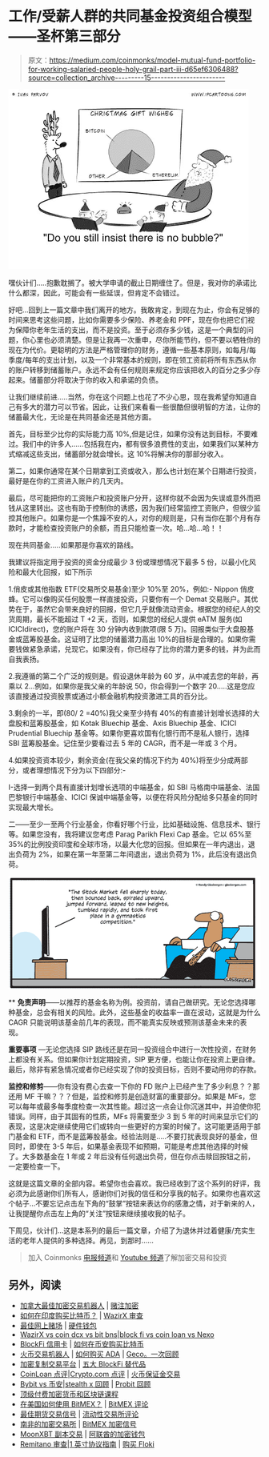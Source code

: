 # 工作/受薪人群的共同基金投资组合模型——圣杯第三部分

> 原文：<https://medium.com/coinmonks/model-mutual-fund-portfolio-for-working-salaried-people-holy-grail-part-iii-d65ef6306488?source=collection_archive---------15----------------------->

![](img/cde7a8a2506a3224c735d71353013209.png)

嘿伙计们…..抱歉耽搁了。被大学申请的截止日期缠住了。但是，我对你的承诺比什么都深，因此，可能会有一些延误，但肯定不会错过。

好吧…回到上一篇文章中我们离开的地方。我敢肯定，到现在为止，你会有足够的时间来思考这些问题，比如你需要多少保险、养老金和 PPF，现在你也把它们视为保障你老年生活的支出，而不是投资。至于必须存多少钱，这是一个典型的问题，你心里也必须清楚。但是让我再一次重申，尽你所能节约，但不要以牺牲你的现在为代价。更聪明的方法是严格管理你的财务，遵循一些基本原则，如每月/每季度/每年的支出计划，以及一个非常基本的规则，即在领工资前将所有东西从你的账户转移到储蓄账户。永远不会有任何规则来规定你应该把收入的百分之多少存起来。储蓄部分将取决于你的收入和承诺的负债。

让我们继续前进…..当然，你在这个问题上也花了不少心思，现在我希望你知道自己有多大的潜力可以节省。因此，让我们来看看一些很酷但很明智的方法，让你的储蓄最大化，无论是在共同基金还是其他方面。

首先，目标至少比你的实际能力高 10%,但是记住，如果你没有达到目标，不要难过。我们中的许多人……包括我在内，都有很多浪费性的支出，如果我们以某种方式缩减这些支出，储蓄部分就会增长。这 10%将解决你的那部分收入。

第二，如果你通常在某个日期拿到工资或收入，那么也计划在某个日期进行投资，最好是在你的工资进入账户的几天内。

最后，尽可能把你的工资账户和投资账户分开，这样你就不会因为失误或意外而把钱从这里转出。这也有助于控制你的诱惑，因为我们经常监控工资账户，但很少监控其他账户。如果你是一个焦躁不安的人，对你的规则是，只有当你在那个月有存款时，才能检查投资账户的余额，而且只能检查一次。哈…哈…哈！！

现在共同基金…..如果那是你喜欢的路线。

我建议将指定用于投资的资金分成最少 3 份或理想情况下最多 5 份，以最小化风险和最大化回报，如下所示

1.俏皮或其他指数 ETF(交易所交易基金)至少 10%至 20%，例如:- Nippon 俏皮蜂。它可以像购买任何股票一样直接投资，只要你有一个 Demat 交易账户。其优势在于，虽然它会带来良好的回报，但它几乎就像流动资金。根据您的经纪人的交货周期，最长不能超过 T +2 天，否则，如果您的经纪人提供 eATM 服务(如 ICICIdirect)，您的账户将在 30 分钟内收到款项(限 5 万)。回报类似于大盘股基金或蓝筹股基金。这证明了比您的储蓄潜力高出 10%的目标是合理的。如果你需要钱做紧急承诺，兑现它。如果没有，你已经存了比你的潜力更多的钱，并为此而自我表扬。

2.我遵循的第二个广泛的规则是。假设退休年龄为 60 岁，从中减去您的年龄，再乘以 2…例如，如果你是我父亲的年龄说 50，你会得到一个数字 20…..这是您应该直接通过投资股票或通过小额金融机构投资激进工具的百分比。

3.剩余的一半，即(80/ 2 =40%)我父亲至少持有 40%的有直接计划增长选择的大盘股和蓝筹股基金，如 Kotak Bluechip 基金、Axis Bluechip 基金、ICICI Prudential Bluechip 基金等。如果你更喜欢国有化银行而不是私人银行，选择 SBI 蓝筹股基金。记住至少要看过去 5 年的 CAGR，而不是一年或 3 个月。

4.如果投资资本较少，剩余资金(在我父亲的情况下约为 40%)将至少分成两部分，或者理想情况下分为以下四部分:-

I-选择一到两个具有直接计划增长选项的中端基金，如 SBI 马格南中端基金、法国巴黎银行中端基金、ICICI 保诚中端基金等，以便在将风险分配给多只基金的同时实现最大增长。

二——至少一至两个行业基金，你看好哪个行业，比如基础设施、信息技术、银行等。如果您没有，我将建议您考虑 Parag Parikh Flexi Cap 基金。它以 65%至 35%的比例投资印度和全球市场，以最大化您的回报。但如果在一年内退出，退出负荷为 2%，如果在第一年至第二年间退出，退出负荷为 1%，此后没有退出负荷。

![](img/9cc465a4bc69a1e0672a24737e71d920.png)

** **免责声明**——以推荐的基金名称为例。投资前，请自己做研究。无论您选择哪种基金，总会有相关的风险。此外，这些基金的收益率一直在波动，这就是为什么 CAGR 只能说明该基金前几年的表现，而不能真实反映或预测该基金未来的表现。

**重要事项** —无论您选择 SIP 路线还是在同一投资组合中进行一次性投资，在财务上都没有关系。但如果你计划定期投资，SIP 更方便，也能让你在投资上更自律。最后，除非有紧急情况或者你已经实现了你的投资目标，否则不要动用你的存款。

**监控和修剪**——你有没有费心去查一下你的 FD 账户上已经产生了多少利息？？那还用 MF 干嘛？？？但是，监控和修剪是创造财富的重要部分。如果是 MFs，您可以每年或最多每季度检查一次其性能。超过这一点会让你沉迷其中，并迫使你犯错误。同样，由于其固有的性质，MFs 将需要至少 3 到 5 年的时间来显示它们的表现，这是决定继续使用它们或转向一些更好的方案的时候了。这可能更适用于部门基金和 ETF，而不是蓝筹股基金。经验法则是…..不要打扰表现良好的基金，但同时，即使在 3-5 年后，如果基金表现不如预期，可能是考虑其他选择的时候了。大多数基金在 1 年或 2 年后没有任何退出负荷，但在你点击赎回按钮之前，一定要检查一下。

这就是这篇文章的全部内容。希望你也会喜欢。我已经收到了这个系列的好评，我必须为此感谢你们所有人，感谢你们对我的信任和分享我的帖子。如果你也喜欢这个帖子…不要忘记点击左下角的“鼓掌”按钮来表达你的感激之情，对于新来的人，让我提醒你点击左上角的“关注”按钮来继续接收我的帖子。

下周见，伙计们…这是本系列的最后一篇文章，介绍了为退休并过着健康/充实生活的老年人提供的多种选择。再见，到那时……

> 加入 Coinmonks [电报频道](https://t.me/coincodecap)和 [Youtube 频道](https://www.youtube.com/c/coinmonks/videos)了解加密交易和投资

## 另外，阅读

*   [加拿大最佳加密交易机器人](https://blog.coincodecap.com/5-best-crypto-trading-bots-in-canada) | [赌注加密](https://blog.coincodecap.com/staking-crypto)
*   [如何在印度购买比特币？](/coinmonks/buy-bitcoin-in-india-feb50ddfef94) | [WazirX 审查](/coinmonks/wazirx-review-5c811b074f5b)
*   [最佳网上赌场](https://blog.coincodecap.com/best-online-casinos) | [硬件钱包](/coinmonks/hardware-wallets-dfa1211730c6)
*   [WazirX vs coin dcx vs bit bns](/coinmonks/wazirx-vs-coindcx-vs-bitbns-149f4f19a2f1)|[block fi vs coin loan vs Nexo](/coinmonks/blockfi-vs-coinloan-vs-nexo-cb624635230d)
*   [BlockFi 信用卡](https://blog.coincodecap.com/blockfi-credit-card) | [如何在币安购买比特币](https://blog.coincodecap.com/buy-bitcoin-binance)
*   [火币交易机器人](https://blog.coincodecap.com/huobi-trading-bot) | [如何购买 ADA](https://blog.coincodecap.com/buy-ada-cardano) | [Geco。一次回顾](https://blog.coincodecap.com/geco-one-review)
*   [加密复制交易平台](/coinmonks/top-10-crypto-copy-trading-platforms-for-beginners-d0c37c7d698c) | [五大 BlockFi 替代品](https://blog.coincodecap.com/blockfi-alternatives)
*   [CoinLoan 点评](https://blog.coincodecap.com/coinloan-review)|[Crypto.com 点评](/coinmonks/crypto-com-review-f143dca1f74c) | [火币保证金交易](/coinmonks/huobi-margin-trading-b3b06cdc1519)
*   [Bybit vs 币安](https://blog.coincodecap.com/bybit-binance-moonxbt)|[stealth x 回顾](/coinmonks/stealthex-review-396c67309988) | [Probit 回顾](https://blog.coincodecap.com/probit-review)
*   [顶级付费加密货币和区块链课程](https://blog.coincodecap.com/blockchain-courses)
*   [在美国如何使用 BitMEX？](https://blog.coincodecap.com/use-bitmex-in-usa) | [BitMEX 评论](https://blog.coincodecap.com/bitmex-review)
*   [最佳期货交易信号](https://blog.coincodecap.com/futures-trading-signals) | [流动性交易所评论](https://blog.coincodecap.com/liquid-exchange-review)
*   [南非的加密交易所](https://blog.coincodecap.com/crypto-exchanges-in-south-africa) | [BitMEX 加密信号](https://blog.coincodecap.com/bitmex-crypto-signals)
*   [MoonXBT 副本交易](https://blog.coincodecap.com/moonxbt-copy-trading) | [阿联酋的加密钱包](https://blog.coincodecap.com/crypto-wallets-in-uae)
*   [Remitano 审查](https://blog.coincodecap.com/remitano-review)|[1 英寸协议指南](https://blog.coincodecap.com/1inch) | [购买 Floki](https://blog.coincodecap.com/buy-floki-inu-token)
